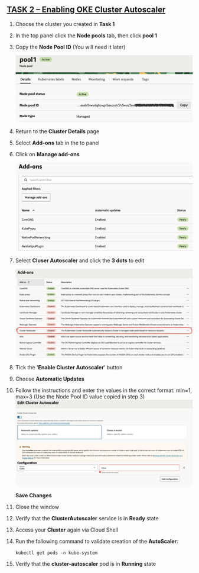 <h2><ins>TASK 2 – Enabling OKE Cluster Autoscaler</ins></h2>

1. Choose the cluster you created in **Task 1**

2. In the top panel click the **Node pools** tab, then click **pool 1**

3. Copy the **Node Pool ID** (You will need it later)

    ![drawing](./img/nodepoolocid.png)

4. Return to the **Cluster Details** page

5. Select **Add-ons** tab in the to panel

6. Click on **Manage add-ons**

    ![drawing](./img/addon.png)

7. Select **Cluser Autoscaler** and click the **3 dots** to edit

    ![drawing](./img/autoscaler.png)

8. Tick the '**Enable Cluster Autoscaler**' button

9.	Choose **Automatic Updates**

10.	Follow the instructions and enter the values in the correct format: min=1, max=3 (Use the Node Pool ID value copied in step 3)
    ![drawing](./img/autoscalerconfig.png)
    
    **Save Changes**

11.	Close the window

12. Verify that the **ClusterAutoscaler** service is in **Ready** state

13.	Access your **Cluster** again via Cloud Shell

14.	Run the following command to validate creation of the **AutoScaler**: 
        
        kubectl get pods -n kube-system

15.	Verify that the **cluster-autoscaler** pod is in **Running** state